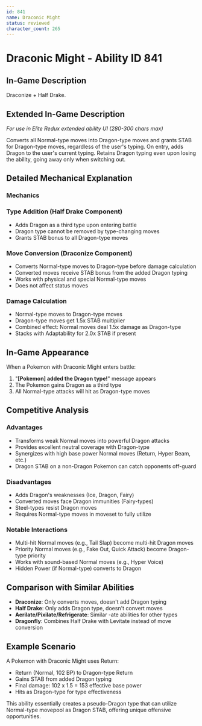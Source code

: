 ```yaml
---
id: 841
name: Draconic Might
status: reviewed
character_count: 265
---
```


# Draconic Might - Ability ID 841

## In-Game Description
Draconize + Half Drake.

## Extended In-Game Description
*For use in Elite Redux extended ability UI (280-300 chars max)*

Converts all Normal-type moves into Dragon-type moves and grants STAB for Dragon-type moves, regardless of the user's typing. On entry, adds Dragon to the user's current typing. Retains Dragon typing even upon losing the ability, going away only when switching out.

## Detailed Mechanical Explanation

### Mechanics

### Type Addition (Half Drake Component)
- Adds Dragon as a third type upon entering battle
- Dragon type cannot be removed by type-changing moves
- Grants STAB bonus to all Dragon-type moves

### Move Conversion (Draconize Component)
- Converts Normal-type moves to Dragon-type before damage calculation
- Converted moves receive STAB bonus from the added Dragon typing
- Works with physical and special Normal-type moves
- Does not affect status moves

### Damage Calculation
- Normal-type moves to Dragon-type moves
- Dragon-type moves get 1.5x STAB multiplier
- Combined effect: Normal moves deal 1.5x damage as Dragon-type
- Stacks with Adaptability for 2.0x STAB if present

## In-Game Appearance

When a Pokemon with Draconic Might enters battle:
1. "**[Pokemon] added the Dragon type!**" message appears
2. The Pokemon gains Dragon as a third type
3. All Normal-type attacks will hit as Dragon-type moves

## Competitive Analysis

### Advantages
- Transforms weak Normal moves into powerful Dragon attacks
- Provides excellent neutral coverage with Dragon-type
- Synergizes with high base power Normal moves (Return, Hyper Beam, etc.)
- Dragon STAB on a non-Dragon Pokemon can catch opponents off-guard

### Disadvantages
- Adds Dragon's weaknesses (Ice, Dragon, Fairy)
- Converted moves face Dragon immunities (Fairy-types)
- Steel-types resist Dragon moves
- Requires Normal-type moves in moveset to fully utilize

### Notable Interactions
- Multi-hit Normal moves (e.g., Tail Slap) become multi-hit Dragon moves
- Priority Normal moves (e.g., Fake Out, Quick Attack) become Dragon-type priority
- Works with sound-based Normal moves (e.g., Hyper Voice)
- Hidden Power (if Normal-type) converts to Dragon

## Comparison with Similar Abilities

- **Draconize**: Only converts moves, doesn't add Dragon typing
- **Half Drake**: Only adds Dragon type, doesn't convert moves
- **Aerilate/Pixilate/Refrigerate**: Similar -ate abilities for other types
- **Dragonfly**: Combines Half Drake with Levitate instead of move conversion

## Example Scenario

A Pokemon with Draconic Might uses Return:
- Return (Normal, 102 BP) to Dragon-type Return
- Gains STAB from added Dragon typing
- Final damage: 102 x 1.5 = 153 effective base power
- Hits as Dragon-type for type effectiveness

This ability essentially creates a pseudo-Dragon type that can utilize Normal-type movepool as Dragon STAB, offering unique offensive opportunities.